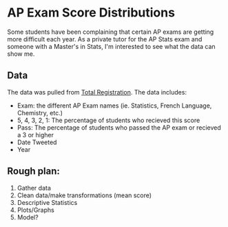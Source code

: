 # AP Exam Score Distributions
Some students have been complaining that certain AP exams are getting more difficult each year.   As a private tutor for the AP Stats exam and someone with a Master's in Stats, I'm interested to see what the data can show me. 

## Data

The data was pulled from [Total Registration](https://www.totalregistration.net/AP-Exam-Registration-Service/AP-Exam-Score-Distributions.php).
The data includes:

* Exam: the different AP Exam names (ie. Statistics, French Language, Chemistry, etc.)
* 5, 4, 3, 2, 1:  The percentage of students who recieved this score
* Pass: The percentage of students who passed the AP exam or recieved a 3 or higher
* Date Tweeted
* Year


## Rough plan:
1.  Gather data
2.  Clean data/make transformations (mean score) 
4.  Descriptive Statistics
5.  Plots/Graphs
6.  Model?
